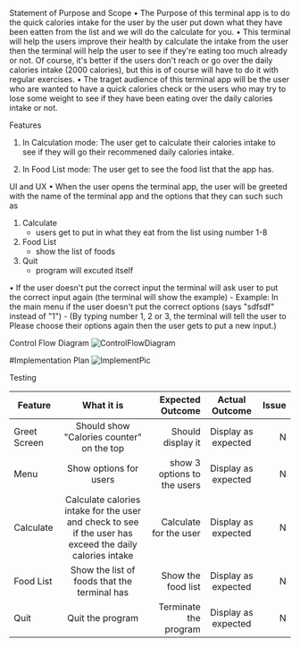 Statement of Purpose and Scope
• The Purpose of this terminal app is to do the quick calories intake for the user by the user put down what they have been eatten from the list and we will do the calculate for you.
• This terminal will help the users improve their health by calculate the intake from the user then the terminal will help the user to see if they're eating too much already or not. Of course, it's better if the users don't reach or go over the daily calories intake (2000 calories), but this is of course will have to do it with regular exercises.
• The traget audience of this terminal app will be the user who are wanted to have a quick calories check or the users who may try to lose some weight to see if they have been eating over the daily calories intake or not.

Features
1. In Calculation mode: The user get to calculate their calories intake to see if they will go their recommened daily calories intake.

2. In Food List mode: The user get to see the food list that the app has.

UI and UX
• When the user opens the terminal app, the user will be greeted with the name of the terminal app and the options that they can such such as 
1. Calculate
    - users get to put in what they eat from the list using number 1-8
2. Food List
    - show the list of foods
3. Quit
    - program will excuted itself

• If the user doesn't put the correct input the terminal will ask user to put the correct input again (the terminal will show the example)
    - Example: In the main menu if the user doesn't put the correct options (says "sdfsdf" instead of "1") - (By typing number 1, 2 or 3, the terminal will tell the user to Please choose their options again then the user gets to put a new input.)

Control Flow Diagram
![ControlFlowDiagram](https://i.imgur.com/q3Au9FX.jpg)

  

#Implementation Plan
![ImplementPic](https://i.imgur.com/CJ2X5Hb.jpg)


Testing

|   Feature        | What it is          | Expected Outcome  | Actual Outcome          | Issue  |
| ------------- |:-------------:| -----:|:-------------:| -----:|
|Greet Screen     | Should show "Calories counter" on the top | Should display it |  Display as expected| N|
| Menu     | Show options for users      |   show 3 options to the users | Display as expected     |   N |
| Calculate | Calculate calories intake for the user and check to see if the user has exceed the daily calories intake     |  Calculate for the user | Display as expected     |    N |
| Food List | Show the list of foods that the terminal has      |    Show the food list | Display as expected     |    N |
| Quit | Quit the program    |    Terminate the program | Display as expected    |    N |
